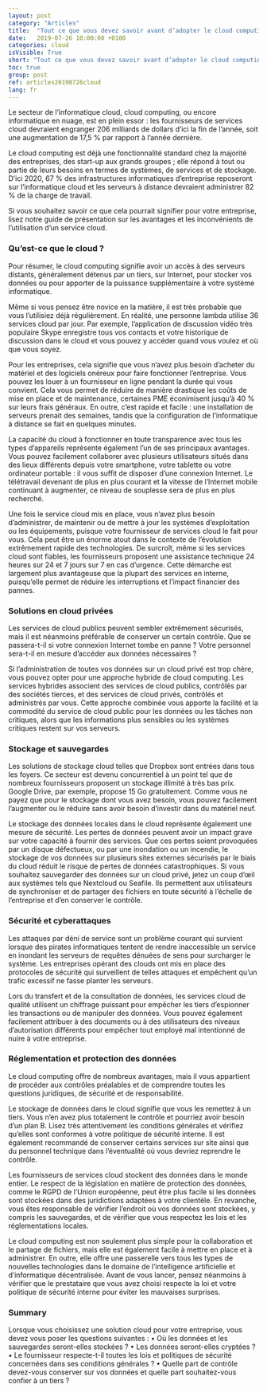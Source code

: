 ```yaml
---
layout: post
category: "Articles"
title:  "Tout ce que vous devez savoir avant d’adopter le cloud computing"
date:   2019-07-26 10:00:00 +0100
categories: cloud
isVisible: True
short: "Tout ce que vous devez savoir avant d’adopter le cloud computing"
toc: true
group: post
ref: articles20190726cloud
lang: fr
---
```

Le secteur de l’informatique cloud, cloud computing, ou encore informatique en nuage, est en plein essor : les fournisseurs de services cloud devraient engranger 206 milliards de dollars d’ici la fin de l’année, soit une augmentation de 17,5 % par rapport à l’année dernière.

Le cloud computing est déjà une fonctionnalité standard chez la majorité des entreprises, des start-up aux grands groupes ; elle répond à tout ou partie de leurs besoins en termes de systèmes, de services et de stockage. D’ici 2020, 67 % des infrastructures informatiques d’entreprise reposeront sur l’informatique cloud et les serveurs à distance devraient administrer 82 % de la charge de travail.

Si vous souhaitez savoir ce que cela pourrait signifier pour votre entreprise, lisez notre guide de présentation sur les avantages et les inconvénients de l’utilisation d’un service cloud.

### Qu’est-ce que le cloud ?

Pour résumer, le cloud computing signifie avoir un accès à des serveurs distants, généralement détenus par un tiers, sur Internet, pour stocker vos données ou pour apporter de la puissance supplémentaire à votre système informatique.

Même si vous pensez être novice en la matière, il est très probable que vous l’utilisiez déjà régulièrement. En réalité, une personne lambda utilise 36 services  cloud par jour. Par exemple, l’application de discussion vidéo très populaire Skype enregistre tous vos contacts et votre historique de discussion dans le cloud et vous pouvez y accéder quand vous voulez et où que vous soyez.

Pour les entreprises, cela signifie que vous n’avez plus besoin d’acheter du matériel et des logiciels onéreux pour faire fonctionner l’entreprise. Vous pouvez les louer à un fournisseur en ligne pendant la durée qui vous convient. Cela vous permet de réduire de manière drastique les coûts de mise en place et de maintenance, certaines PME éconimisent jusqu’à 40 % sur leurs frais généraux. En outre, c’est rapide et facile : une installation de serveurs prenait des semaines, tandis que la configuration de l’informatique à distance se fait en quelques minutes.

La capacité du cloud à fonctionner en toute transparence avec tous les types d’appareils représente également l’un de ses principaux avantages. Vous pouvez facilement collaborer avec plusieurs utilisateurs situés dans des lieux différents depuis votre smartphone, votre tablette ou votre ordinateur portable : il vous suffit de disposer d’une connexion Internet. Le télétravail devenant de plus en plus courant et la vitesse de l’Internet mobile continuant à augmenter, ce niveau de souplesse sera de plus en plus recherché.

Une fois le service cloud mis en place, vous n’avez plus besoin d’administrer, de maintenir ou de mettre à jour les systèmes d’exploitation ou les équipements, puisque votre fournisseur de services cloud le fait pour vous. Cela peut être un énorme atout dans le contexte de l’évolution extrêmement rapide des technologies. De surcroît, même si les services cloud sont fiables, les fournisseurs proposent une assistance technique 24 heures sur 24 et 7 jours sur 7 en cas d’urgence. Cette démarche est largement plus avantageuse que la plupart des services en interne, puisqu’elle permet de réduire les interruptions et l’impact financier des pannes.

### Solutions en cloud privées

Les services de cloud publics peuvent sembler extrêmement sécurisés, mais il est néanmoins préférable de conserver un certain contrôle. Que se passera-t-il si votre connexion Internet tombe en panne ? Votre personnel sera-t-il en mesure d’accéder aux données nécessaires ?

Si l’administration de toutes vos données sur un cloud privé est trop chère, vous pouvez opter pour une approche hybride de cloud computing. Les services hybrides associent des services de cloud publics, contrôlés par des sociétés tierces, et des services de cloud privés, contrôlés et administrés par vous. Cette approche combinée vous apporte la facilité et la commodité du service de cloud public pour les données ou les tâches non critiques, alors que les informations plus sensibles ou les systèmes critiques restent sur vos serveurs.

### Stockage et sauvegardes

Les solutions de stockage cloud telles que Dropbox sont entrées dans tous les foyers. Ce secteur est devenu concurrentiel à un point tel que de nombreux fournisseurs proposent un stockage illimité à très bas prix. Google Drive, par exemple, propose 15 Go gratuitement. Comme vous ne payez que pour le stockage dont vous avez besoin, vous pouvez facilement l’augmenter ou le réduire sans avoir besoin d’investir dans du matériel neuf.

Le stockage des données locales dans le cloud représente également une mesure de sécurité. Les pertes de données peuvent avoir un impact grave sur votre capacité à fournir des services. Que ces pertes soient provoquées par un disque défectueux, ou par une inondation ou un incendie, le stockage de vos données sur plusieurs sites externes sécurisés par le biais du cloud réduit le risque de pertes de données catastrophiques. Si vous souhaitez sauvegarder des données sur un cloud privé, jetez un coup d’œil aux systèmes tels que Nextcloud ou Seafile. Ils permettent aux utilisateurs de synchroniser et de partager des fichiers en toute sécurité à l’échelle de l’entreprise et d’en conserver le contrôle.

### Sécurité et cyberattaques

Les attaques par déni de service sont un problème courant qui survient lorsque des pirates informatiques tentent de rendre inaccessible un service en inondant les serveurs de requêtes dénuées de sens pour surcharger le système. Les entreprises opérant des clouds ont mis en place des protocoles de sécurité qui surveillent de telles attaques et empêchent qu’un trafic excessif ne fasse planter les serveurs.   

Lors du transfert et de la consultation de données, les services cloud de qualité utilisent un chiffrage puissant pour empêcher les tiers d’espionner les transactions ou de manipuler des données. Vous pouvez également facilement attribuer à des documents ou à des utilisateurs des niveaux d’autorisation différents pour empêcher tout employé mal intentionné de nuire à votre entreprise.

### Réglementation et protection des données

Le cloud computing offre de nombreux avantages, mais il vous appartient de procéder aux contrôles préalables et de comprendre toutes les questions juridiques, de sécurité et de responsabilité.

Le stockage de données dans le cloud signifie que vous les remettez à un tiers. Vous n’en avez plus totalement le contrôle et pourriez avoir besoin d’un plan B. Lisez très attentivement les conditions générales et vérifiez qu’elles sont conformes à votre politique de sécurité interne. Il est également recommandé de conserver certains services sur site ainsi que du personnel technique dans l’éventualité où vous devriez reprendre le contrôle.

Les fournisseurs de services cloud stockent des données dans le monde entier. Le respect de la législation en matière de protection des données, comme le RGPD de l’Union européenne, peut être plus facile si les données sont stockées dans des juridictions adaptées à votre clientèle. En revanche, vous êtes responsable de vérifier l’endroit où vos données sont stockées, y compris les sauvegardes, et de vérifier que vous respectez les lois et les réglementations locales.

Le cloud computing est non seulement plus simple pour la collaboration et le partage de fichiers, mais elle est également facile à mettre en place et à administrer. En outre, elle offre une passerelle vers tous les types de nouvelles technologies dans le domaine de l’intelligence artificielle et d’informatique décentralisée. Avant de vous lancer, pensez néanmoins à vérifier que le prestataire que vous avez choisi respecte la loi et votre politique de sécurité interne pour éviter les mauvaises surprises.

### Summary

Lorsque vous choisissez une solution cloud pour votre entreprise, vous devez vous poser les questions suivantes :
•	Où les données et les sauvegardes seront-elles stockées ?
•	Les données seront-elles cryptées ?
•	Le fournisseur respecte-t-il toutes les lois et politiques de sécurité concernées dans ses conditions générales ?
•	Quelle part de contrôle devez-vous conserver sur vos données et quelle part souhaitez-vous confier à un tiers ?
